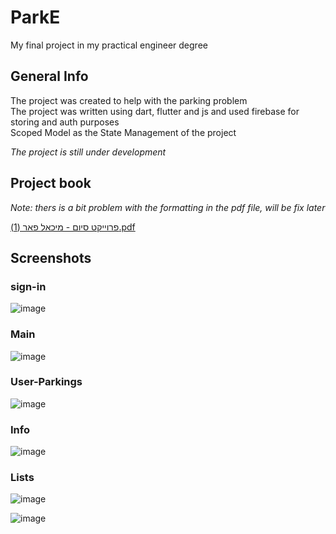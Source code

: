 # ParkE
My final project in my practical engineer degree

## General Info
The project was created to help with the parking problem  
The project was written using dart, flutter and js and used firebase for storing and auth purposes  
Scoped Model as the State Management of the project  

*The project is still under development*

## Project book

*Note: thers is a bit problem with the formatting in the pdf file, will be fix later*

[פרוייקט סיום - מיכאל פאר (1).pdf](https://github.com/Michael-Peer/Final-Project---Flutter/files/3857466/-.1.pdf)


## Screenshots

### sign-in
![image](https://user-images.githubusercontent.com/44434337/69033335-713add80-09e7-11ea-9abf-608eab0f033e.png)

### Main
![image](https://user-images.githubusercontent.com/44434337/69033378-8fa0d900-09e7-11ea-871a-069b4599b5c6.png)

### User-Parkings
![image](https://user-images.githubusercontent.com/44434337/69033428-a9dab700-09e7-11ea-8190-f58e0f802736.png)

### Info
![image](https://user-images.githubusercontent.com/44434337/69033475-c24ad180-09e7-11ea-8ee2-aa7e7ec43b81.png)

### Lists

![image](https://user-images.githubusercontent.com/44434337/69033565-e4445400-09e7-11ea-915e-04c3fffd17d1.png)

![image](https://user-images.githubusercontent.com/44434337/69033583-ed352580-09e7-11ea-86db-0619b8909646.png)



